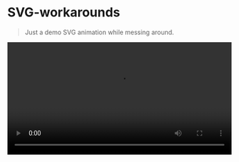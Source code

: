 # SVG-workarounds

> Just a demo SVG animation while messing around.

<video style="width:100%" controls>
  <source src="https://github.com/jamesgeorge007/SVG-workarounds/blob/master/assets/demo.mp4" type="video/mp4">
Your browser does not support the video tag.
</video>
